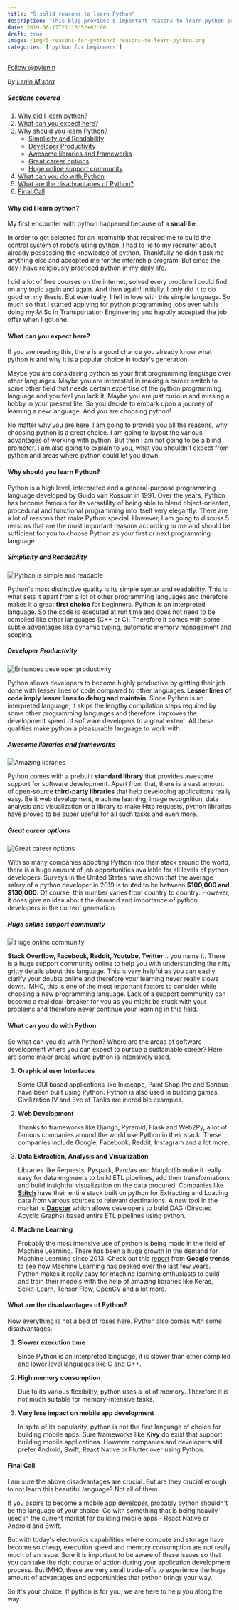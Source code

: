 ```yaml
---
title: "5 solid reasons to learn Python"
description: "This blog provides 5 important reasons to learn python programming. You will learn about the various advantages, disadvantages and career opportunities in python."
date: 2019-06-17T21:13:52+02:00
draft: true
image: /img/5-reasons-for-python/5-reasons-to-learn-python.png
categories: ['python for beginners']
---
```


<a href="https://twitter.com/pylenin?ref_src=twsrc%5Etfw" class="twitter-follow-button" data-size="large" data-show-screen-name="false" data-show-count="false">Follow @pylenin</a><script async src="https://platform.twitter.com/widgets.js" charset="utf-8"></script>

*By [Lenin Mishra](https://www.pylenin.com/authors/#lenin-mishra)*

##### Sections covered
1. [Why did I learn python?](#why-did-i-learn-python)
2. [What can you expect here?](#what-can-you-expect-here)
3. [Why should you learn Python?](#why-should-you-learn-python)
   * [Simplicity and Readability](#simplicity-and-readability)
   * [Developer Productivity](#developer-productivity)
   * [Awesome libraries and frameworks](#awesome-libraries-and-frameworks)
   * [Great career options](#great-career-options)
   * [Huge online support community](#huge-online-support-community)
4. [What can you do with Python](#what-can-you-do-with-python)
5. [What are the disadvantages of Python?](#what-are-the-disadvantages-of-python)
6. [Final Call](#final-call)

#### Why did I learn python?
My first encounter with python happened because of a **small lie**. 

In order to get selected for an internship that required me to build the control system of robots using python, I had to lie to my recruiter about already possessing the knowledge of python. Thankfully he didn't ask me anything else and accepted me for the internship program. But since the day I have religiously practiced python in my daily life. 

I did a lot of free courses on the internet, solved every problem I could find on any topic again and again. And then again! Initially, I only did it to do good on my thesis. But eventually, I fell in love with this simple language. So much so that I started applying for python programming jobs even while doing my M.Sc in Transportation Engineering and happily accepted the job offer when I got one. 

#### What can you expect here?
If you are reading this, there is a good chance you already know what python is and why it is a popular choice in today's generation. 

Maybe you are considering python as your first programming language over other languages. Maybe you are interested in making a career switch to some other field that needs certain expertise of the python programming language and you feel you lack it. Maybe you are just curious and missing a hobby in your present life. So you decide to embark upon a journey of learning a new language. And you are choosing python! 

No matter why you are here, I am going to provide you all the reasons, why choosing python is a great choice. I am going to layout the various advantages of working with python. But then I am not going to be a blind promoter. I am also going to explain to you, what you shouldn't expect from python and areas where python could let you down.

#### Why should you learn Python?
Python is a high level, interpreted and a general-purpose programming language developed by Guido van Rossum in 1991. Over the years, Python has become famous for its versatility of being able to blend object-oriented, procedural and functional programming into itself very elegantly. There are a lot of reasons that make Python special. However, I am going to discuss 5 reasons that are the most important reasons according to me and should be sufficient for you to choose Python as your first or next programming language.

##### Simplicity and Readability
![Python is simple and readable](/img/5-reasons-for-python/python-simplicity.png)

Python's most distinctive quality is its simple syntax and readability. This is what sets it apart from a lot of other programming languages and therefore makes it a great **first choice** for beginners. Python is an interpreted language. So the code is executed at run time and does not need to be compiled like other languages (C++ or C). Therefore it comes with some subtle advantages like dynamic typing, automatic memory management and scoping.   

##### Developer Productivity
![Enhances developer productivity](/img/5-reasons-for-python/python-productivity.png)

Python allows developers to become highly productive by getting their job done with lesser lines of code compared to other languages. **Lesser lines of code imply lesser lines to debug and maintain**. Since Python is an interpreted language, it skips the lengthy compilation steps required by some other programming languages and therefore, improves the development speed of software developers to a great extent. All these qualities make python a pleasurable language to work with. 

##### Awesome libraries and frameworks
![Amazing libraries](/img/5-reasons-for-python/awesome-libraries.png)

Python comes with a prebuilt **standard library** that provides awesome support for software development. Apart from that, there is a vast amount of open-source **third-party libraries** that help developing applications really easy. Be it web development, machine learning, image recognition, data analysis and visualization or a library to make Http requests, python libraries have proved to be super useful for all such tasks and even more. 

##### Great career options
![Great career options](/img/5-reasons-for-python/python-career.png)

With so many companies adopting Python into their stack around the world, there is a huge amount of job opportunities available for all levels of python developers. Surveys in the United States have shown that the average salary of a python developer in 2019 is touted to be between **$100,000 and $130,000**. Of course, this number varies from country to country. However, it does give an idea about the demand and importance of python developers in the current generation.

##### Huge online support community
![Huge online community](/img/5-reasons-for-python/python-online-community.png)

**Stack Overflow, Facebook, Reddit, Youtube, Twitter**... you name it. There is a huge support community online to help you with understanding the nitty gritty details about this language. This is very helpful as you can easily clarify your doubts online and therefore your learning never really slows down. IMHO, this is one of the most important factors to consider while choosing a new programming language. Lack of a support community can become a real deal-breaker for you as you might be stuck with your problems and therefore never continue your learning in this field. 

#### What can you do with Python

So what can you do with Python? Where are the areas of software development where you can expect to pursue a sustainable career? Here are some major areas where python is intensively used.

1. **Graphical user Interfaces**

    Some GUI based applications like Inkscape, Paint Shop Pro and Scribus have been built using Python. Python is also used in building games. Civilization IV and Eve of Tanks are incredible examples.
    
2. **Web Development**
 
    Thanks to frameworks like Django, Pyramid, Flask and Web2Py, a lot of famous companies around the world use Python in their stack. These companies include Google, Facebook, Reddit, Instagram and a lot more.
    
3. **Data Extraction, Analysis and Visualization**

    Libraries like Requests, Pyspark, Pandas and Matplotlib make it really easy for data engineers to build ETL pipelines, add their transformations and build insightful visualization on the data procured. Companies like **[Stitch](https://www.stitchdata.com/)** have their entire stack built on python for Extracting and Loading data from various sources to relevant destinations. A new tool in the market is **[Dagster](https://github.com/dagster-io/dagster)** which allows developers to build DAG (Directed Acyclic Graphs) based entire ETL pipelines using python.

4. **Machine Learning**

    Probably the most intensive use of python is being made in the field of Machine Learning. There has been a huge growth in the demand for Machine Learning since 2013. Check out this [report](https://trends.google.com/trends/explore?date=2009-05-17%202019-06-17&geo=US&q=%2Fm%2F01hyh_) from **Google trends** to see how Machine Learning has peaked over the last few years. Python makes it really easy for machine learning enthusiasts to build and train their models with the help of amazing libraries like Keras, Scikit-Learn, Tensor Flow, OpenCV and a lot more.

#### What are the disadvantages of Python?

Now everything is not a bed of roses here. Python also comes with some disadvantages. 

1. **Slower execution time**
    
    Since Python is an interpreted language, it is slower than other compiled and lower level languages like C and C++.

2. **High memory consumption**

    Due to its various flexibility, python uses a lot of memory. Therefore it is not much suitable for memory-intensive tasks.
    
3. **Very less impact on mobile app development**

    In spite of its popularity, python is not the first language of choice for building mobile apps. Sure frameworks like **Kivy** do exist that support building mobile applications. However companies and developers still prefer Android, Swift, React Native or Flutter over using Python.
    
#### Final Call

I am sure the above disadvantages are crucial. But are they crucial enough to not learn this beautiful language? Not all of them. 

If you aspire to become a mobile app developer, probably python shouldn't be the language of your choice. Go with something that is being heavily used in the current market for building mobile apps - React Native or Android and Swift. 

But with today's electronics capabilities where compute and storage have become so cheap, execution speed and memory consumption are not really much of an issue. Sure it is important to be aware of these issues so that you can take the right course of action during your application development process. But IMHO, these are very small trade-offs to experience the huge amount of advantages and opportunities that python brings your way. 

So it's your choice. If python is for you, we are here to help you along the way. 
